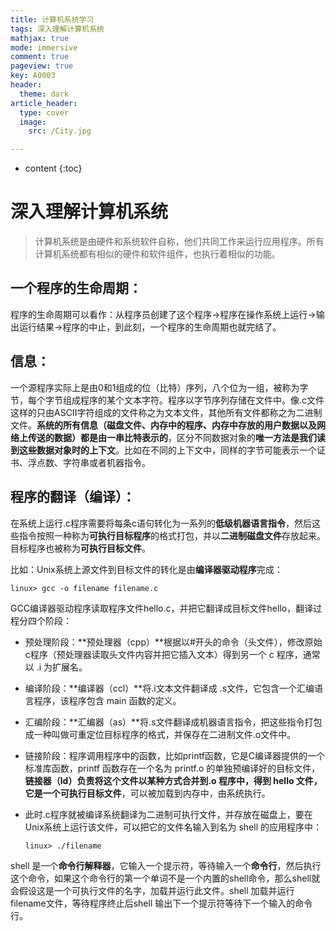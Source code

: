 ```yaml
---
title: 计算机系统学习
tags: 深入理解计算机系统
mathjax: true
mode: immersive
comment: true
pageview: true
key: A0003
header:
  theme: dark
article_header:
  type: cover
  image:
    src: /City.jpg

---
```


* content
  {:toc}

# 深入理解计算机系统

> 计算机系统是由硬件和系统软件自称，他们共同工作来运行应用程序。所有计算机系统都有相似的硬件和软件组件，也执行着相似的功能。

## 一个程序的生命周期：

程序的生命周期可以看作：从程序员创建了这个程序->程序在操作系统上运行->输出运行结果->程序的中止，到此刻，一个程序的生命周期也就完结了。

## 信息：

一个源程序实际上是由0和1组成的位（比特）序列，八个位为一组，被称为字节，每个字节组成程序的某个文本字符。程序以字节序列存储在文件中。像.c文件这样的只由ASCII字符组成的文件称之为文本文件，其他所有文件都称之为二进制文件。**系统的所有信息（磁盘文件、内存中的程序、内存中存放的用户数据以及网络上传送的数据）都是由一串比特表示的**，区分不同数据对象的**唯一方法是我们读到这些数据对象时的上下文**。比如在不同的上下文中，同样的字节可能表示一个证书、浮点数、字符串或者机器指令。

## 程序的翻译（编译）：

在系统上运行.c程序需要将每条c语句转化为一系列的**低级机器语言指令**，然后这些指令按照一种称为**可执行目标程序**的格式打包，并以**二进制磁盘文件**存放起来。目标程序也被称为**可执行目标文件**。

比如：Unix系统上源文件到目标文件的转化是由**编译器驱动程序**完成：

```
linux> gcc -o filename filename.c
```

GCC编译器驱动程序读取程序文件hello.c，并把它翻译成目标文件hello，翻译过程分四个阶段：

- 预处理阶段：**预处理器（cpp）**根据以#开头的命令（头文件），修改原始c程序（预处理器读取头文件内容并把它插入文本）得到另一个 c 程序，通常以 .i 为扩展名。
- 编译阶段：**编译器（ccl）**将.i文本文件翻译成 .s文件，它包含一个汇编语言程序，该程序包含 main 函数的定义。
- 汇编阶段：**汇编器（as）**将.s文件翻译成机器语言指令，把这些指令打包成一种叫做可重定位目标程序的格式，并保存在二进制文件.o文件中。
- 链接阶段：程序调用程序中的函数，比如printf函数，它是C编译器提供的一个标准库函数，printf 函数存在一个名为 printf.o 的单独预编译好的目标文件，**链接器（ld）**负责将这个文件以某种方式合并到.o 程序中，得到 hello 文件，它是一个**可执行目标文件**，可以被加载到内存中，由系统执行。
- 此时.c程序就被编译系统翻译为二进制可执行文件，并存放在磁盘上，要在Unix系统上运行该文件，可以把它的文件名输入到名为 shell 的应用程序中：
  
  ```
  linux> ./filename
  ```

shell 是一个**命令行解释器**，它输入一个提示符，等待输入一个**命令行**，然后执行这个命令，如果这个命令行的第一个单词不是一个内置的shell命令，那么shell就会假设这是一个可执行文件的名字，加载并运行此文件。shell 加载并运行filename文件，等待程序终止后shell 输出下一个提示符等待下一个输入的命令行。


